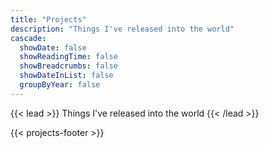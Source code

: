 ```yaml
---
title: "Projects"
description: "Things I've released into the world"
cascade:
  showDate: false
  showReadingTime: false
  showBreadcrumbs: false
  showDateInList: false
  groupByYear: false
---
```


{{< lead >}}
Things I've released into the world
{{< /lead >}}

{{< projects-footer >}}